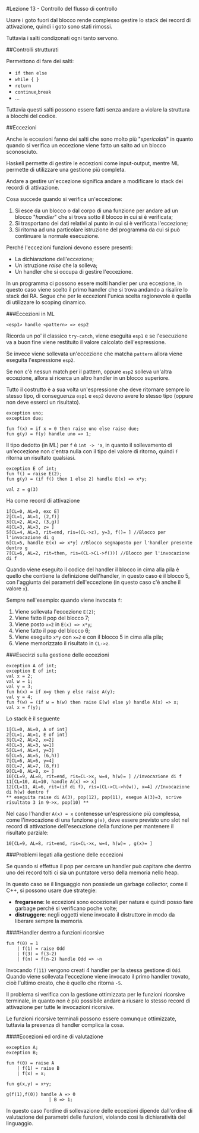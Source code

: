 #Lezione 13 - Controllo del flusso di controllo

Usare i goto fuori dal blocco rende complesso gestire lo stack dei record di attivazione, quindi i goto sono stati rimossi.

Tuttavia i salti condizonati ogni tanto servono.

##Controlli strutturati

Permettono di fare dei salti:

- `if then else`
- `while { }`
- `return`
- `continue`,`break`
- ...

Tuttavia questi salti possono essere fatti senza andare a violare la struttura a blocchi del codice.

##Eccezioni

Anche le eccezioni fanno dei salti che sono molto più "*spericolati*" in quanto quando si verifica un eccezione viene fatto un salto ad un blocco sconosciuto.

Haskell permette di gestire le eccezioni come input-output, mentre ML permette di utilizzare una gestione più completa.

Andare a gestire un'eccezione significa andare a modificare lo stack dei recordi di attivazione.

Cosa succede quando si verifica un'eccezione:

1. Si esce da un blocco o dal corpo di una funzione per andare ad un blocco "*handler*" che si trova sotto il blocco in cui si è verificata;
2. Si trasportano dei dati relativi al punto in cui si è verificata l'eccezione;
3. Si ritorna ad una particolare istruzione del programma da cui si può continuare la normale esecuzione.

Perché l'eccezioni funzioni devono essere presenti:

- La dichiarazione dell'eccezione;
- Un istruzione *raise* che la solleva;
- Un handler che si occupa di gestire l'eccezione.

In un programma ci possono essere molti handler per una eccezione, in questo caso viene scelto il primo handler che si trova andando a risalire lo stack dei RA. Segue che per le eccezioni l'unica scelta ragionevole è quella di utilizzare lo scoping dinamico.

###Eccezioni in ML

```
<esp1> handle <pattern> => esp2
```

Ricorda un po' il classico `try-catch`, viene eseguita `esp1` e se l'esecuzione va a buon fine viene restituito il valore calcolato dell'espressione.

Se invece viene sollevata un'eccezione che matcha `pattern` allora viene eseguita l'espressione `esp2`.

Se non c'è nessun match per il pattern, oppure `esp2` solleva un'altra eccezione, allora si ricerca un altro handler in un blocco superiore.

Tutto il costrutto è a sua volta un'espressione che deve ritornare sempre lo stesso tipo, di conseguenza `esp1` e `esp2` devono avere lo stesso tipo (oppure non deve esserci un risultato). 

```
exception uno;
exception due;

fun f(x) = if x = 0 then raise uno else raise due;
fun g(y) = f(y) handle uno => 1;
```

Il tipo dedotto (in ML) per `f` è `int -> 'a`, in quanto il sollevamento di un'eccezione non c'entra nulla con il tipo del valore di ritorno, quindi `f` ritorna un risultato qualsiasi.

```
exception E of int;
fun f() = raise E(2);
fun g(y) = (if f() then 1 else 2) handle E(x) => x*y;

val z = g(3)
```

Ha come record di attivazione

```
1[CL=0, AL=0, exc E]
2[CL=1, AL=1, (2,f)]
3[CL=2, AL=2, (3,g)]
4[CL=3, AL=3, z= ]
5[CL=4, AL=3, rit=end, ris=(CL->z), y=3, f()= ] //Blocco per l'invocazione di g
6[CL=5, handle E(x) => x*y] //Blocco segnaposto per l'handler presente dentro g
7[CL=6, AL=2, rit=then, ris=(CL->CL->f())] //Blocco per l'invocazione di f
```

Quando viene eseguito il codice del handler il blocco in cima alla pila è quello che contiene la definizione dell'handler, in questo caso è il blocco 5, con l'aggiunta dei parametri dell'eccezione (in questo caso c'è anche il valore `x`).

Sempre nell'esempio: quando viene invocata `f`:

1. Viene sollevata l'eccezione `E(2)`;
2. Viene fatto il pop del blocco 7;
3. Viene posto `x=2` in `E(x) => x*y`;
4. Viene fatto il pop del blocco 6;
5. Viene eseguito `x*y` con `x=2` e con il blocco 5 in cima alla pila;
6. Viene memorizzato il risultato in `CL->z`.

###Esecirzi sulla gestione delle eccezioni

```
exception A of int;
exception E of int;
val x = 2;
val w = 1;
val y = 3;
fun h(x) = if x=y then y else raise A(y);
val y = 4;
fun f(w) = (if w = h(w) then raise E(w) else y) handle A(x) => x;
val x = f(y);
```

Lo stack è il seguente

```
1[CL=0, AL=0, A of int]
2[CL=1, AL=1, E of int]
3[CL=2, AL=2, x=2]
4[CL=3, AL=3, w=1]
5[CL=4, AL=4, y=3]
6[CL=5, AL=5, (6,h)]
7[CL=6, AL=6, y=4]
8[CL=7, AL=7, (8,f)]
9[CL=8, AL=8, x= ]
10[CL=9, AL=8, rit=end, ris=CL->x, w=4, h(w)= ] //invocazione di f
11[CL=10, AL=10, handle A(x) => x]
12[CL=11, AL=6, rit=(if di f), ris=(CL->CL->h(w)), x=4] //Invocazione di h(w) dentro f
** eseguita raise di A(3), pop(12), pop(11), esegue A(3)=3, scrive risultato 3 in 9->x, pop(10) **
```

Nel caso l'handler `A(x) = x` contenesse un'espressione più complessa, come l'invocazione di una funzione `g(x)`, deve essere previsto uno slot nel record di attivazione dell'esecuzione della funzione per mantenere il risultato parziale:

```
10[CL=9, AL=8, rit=end, ris=CL->x, w=4, h(w)= , g(x)= ]
``` 

###Problemi legati alla gestione delle eccezioni

Se quando si effettua il pop per cercare un handler può capitare che dentro uno dei record tolti ci sia un puntatore verso della memoria nello heap.

In questo caso se il linguaggio non possiede un garbage collector, come il C++, si possono usare due strategie:

- **fregarsene**: le eccezioni sono eccezionali per natura e quindi posso fare garbage perché si verificano poche volte;
- **distruggere**: negli oggetti viene invocato il distruttore in modo da liberare sempre la memoria.

####Handler dentro a funzioni ricorsive

```
fun f(0) = 1
    | f(1) = raise Odd
    | f(3) = f(3-2)
    | f(n) = f(n-2) handle Odd => ~n 
```

Invocando `f(11)` vengono creati 4 handler per la stessa gestione di `Odd`.
Quando viene sollevata l'eccezione viene invocato il primo handler trovato, cioè l'ultimo creato, che è quello che ritorna `-5`.

Il problema si verifica con la gestione ottimizzata per le funzioni ricorsive terminale, in quanto non è più possibile andare a riusare lo stesso record di attivazione per tutte le invocazioni ricorsive.

Le funzioni ricorsive terminali possono essere comunque ottimizzate, tuttavia la presenza di handler complica la cosa.

####Eccezioni ed ordine di valutazione

```
exception A;
exception B;

fun f(0) = raise A
    | f(1) = raise B
    | f(x) = x;

fun g(x,y) = x+y;

g(f(1),f(0)) handle A => 0
                | B => 1;
```

In questo caso l'ordine di sollevazione delle eccezioni dipende dall'ordine di valutazione dei parametri delle funzioni, violando così la dichiaratività del linguaggio.